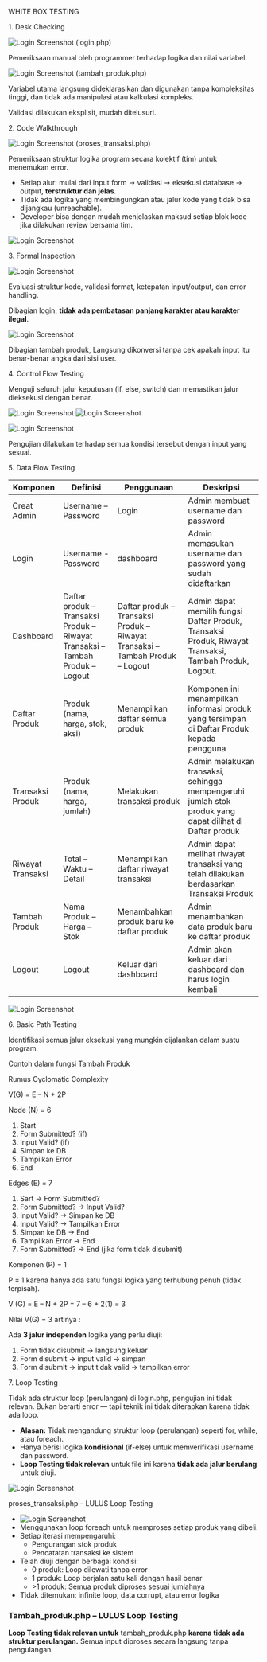 WHITE BOX TESTING

1\. Desk Checking

![Login Screenshot](login.png) 
(login.php)

Pemeriksaan manual oleh programmer terhadap logika dan nilai variabel.

![Login Screenshot](login1.gif) (tambah_produk.php)

Variabel utama langsung dideklarasikan dan digunakan tanpa kompleksitas tinggi, dan tidak ada manipulasi atau kalkulasi kompleks.

Validasi dilakukan eksplisit, mudah ditelusuri.


2\. Code Walkthrough

![Login Screenshot](wt1.png) (proses_transaksi.php)

Pemeriksaan struktur logika program secara kolektif (tim) untuk menemukan error.

- Setiap alur: mulai dari input form → validasi → eksekusi database → output, **terstruktur dan jelas**.
- Tidak ada logika yang membingungkan atau jalur kode yang tidak bisa dijangkau (unreachable).
- Developer bisa dengan mudah menjelaskan maksud setiap blok kode jika dilakukan review bersama tim.

![Login Screenshot](wt2.png) 

3\. Formal Inspection

![Login Screenshot](fi1.png) 

Evaluasi struktur kode, validasi format, ketepatan input/output, dan error handling.

Dibagian login, **tidak ada pembatasan panjang karakter atau karakter ilegal**.

![Login Screenshot](fi2.png) 

Dibagian tambah produk, Langsung dikonversi tanpa cek apakah input itu benar-benar angka dari sisi user.

4\. Control Flow Testing

Menguji seluruh jalur keputusan (if, else, switch) dan memastikan jalur dieksekusi dengan benar.

![Login Screenshot](cf1.png) ![Login Screenshot](cf2.png) 

![Login Screenshot](cf3.png) 

Pengujian dilakukan terhadap semua kondisi tersebut dengan input yang sesuai.

5\. Data Flow Testing

| Komponen | Definisi | Penggunaan | Deskripsi |
| --- | --- | --- | --- |
| Creat Admin | Username – Password | Login | Admin membuat username dan password |
| Login | Username - Password | dashboard | Admin memasukan username dan password yang sudah didaftarkan |
| Dashboard | Daftar produk – Transaksi Produk – Riwayat Transaksi – Tambah Produk – Logout | Daftar produk – Transaksi Produk – Riwayat Transaksi – Tambah Produk – Logout | Admin dapat memilih fungsi Daftar Produk, Transaksi Produk, Riwayat Transaksi, Tambah Produk, Logout. |
| Daftar Produk | Produk (nama, harga, stok, aksi) | Menampilkan daftar semua produk | Komponen ini menampilkan informasi produk yang tersimpan di Daftar Produk kepada pengguna |
| Transaksi Produk | Produk (nama, harga, jumlah) | Melakukan transaksi produk | Admin melakukan transaksi, sehingga mempengaruhi jumlah stok produk yang dapat dilihat di Daftar produk |
| Riwayat Transaksi | Total – Waktu – Detail | Menampilkan daftar riwayat transaksi | Admin dapat melihat riwayat transaksi yang telah dilakukan berdasarkan Transaksi Produk |
| Tambah Produk | Nama Produk – Harga – Stok | Menambahkan produk baru ke daftar produk | Admin menambahkan data produk baru ke daftar produk |
| Logout | Logout | Keluar dari dashboard | Admin akan keluar dari dashboard dan harus login kembali |


![Login Screenshot](df.png) 


6\. Basic Path Testing

Identifikasi semua jalur eksekusi yang mungkin dijalankan dalam suatu program

Contoh dalam fungsi Tambah Produk

Rumus Cyclomatic Complexity

V(G) = E – N + 2P

Node (N) = 6

1. Start
2. Form Submitted? (if)
3. Input Valid? (if)
4. Simpan ke DB
5. Tampilkan Error
6. End

Edges (E) = 7

1. Sart → Form Submitted?
2. Form Submitted? → Input Valid?
3. Input Valid? → Simpan ke DB
4. Input Valid? → Tampilkan Error
5. Simpan ke DB → End
6. Tampilkan Error → End
7. Form Submitted? → End (jika form tidak disubmit)

Komponen (P) = 1

P = 1 karena hanya ada satu fungsi logika yang terhubung penuh (tidak terpisah).

V (G) = E – N + 2P = 7 – 6 + 2(1) = 3

Nilai V(G) = 3 artinya :

Ada **3 jalur independen** logika yang perlu diuji:

1. Form tidak disubmit → langsung keluar
2. Form disubmit → input valid → simpan
3. Form disubmit → input tidak valid → tampilkan error

7\. Loop Testing

Tidak ada struktur loop (perulangan) di login.php, pengujian ini tidak relevan. Bukan berarti error — tapi teknik ini tidak diterapkan karena tidak ada loop.

- **Alasan:** Tidak mengandung struktur loop (perulangan) seperti for, while, atau foreach.
- Hanya berisi logika **kondisional** (if-else) untuk memverifikasi username dan password.
- **Loop Testing tidak relevan** untuk file ini karena **tidak ada jalur berulang** untuk diuji.

![Login Screenshot](loop.png) 

proses_transaksi.php – LULUS Loop Testing

- ![Login Screenshot](loop1.png)
- Menggunakan loop foreach untuk memproses setiap produk yang dibeli.
- Setiap iterasi mempengaruhi:
  - Pengurangan stok produk
  - Pencatatan transaksi ke sistem
- Telah diuji dengan berbagai kondisi:
  - 0 produk: Loop dilewati tanpa error
  - 1 produk: Loop berjalan satu kali dengan hasil benar
  - \>1 produk: Semua produk diproses sesuai jumlahnya
- Tidak ditemukan: infinite loop, data corrupt, atau error logika

### Tambah_produk.php – **LULUS Loop Testing**

**Loop Testing tidak relevan untuk** tambah_produk.php **karena tidak ada struktur perulangan.** Semua input diproses secara langsung tanpa pengulangan.

